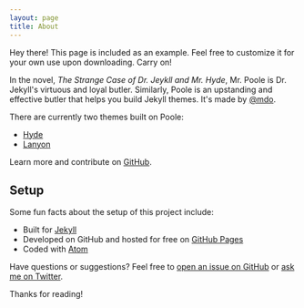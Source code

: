 ```yaml
---
layout: page
title: About
---
```


<p class="message">
  Hey there! This page is included as an example. Feel free to customize it for your own use upon downloading. Carry on!
</p>

In the novel, *The Strange Case of Dr. Jeykll and Mr. Hyde*, Mr. Poole is Dr. Jekyll's virtuous and loyal butler. Similarly, Poole is an upstanding and effective butler that helps you build Jekyll themes. It's made by [@mdo](https://twitter.com/mdo).

There are currently two themes built on Poole:

* [Hyde](http://hyde.getpoole.com)
* [Lanyon](http://lanyon.getpoole.com)

Learn more and contribute on [GitHub](https://github.com/poole).

## Setup

Some fun facts about the setup of this project include:

* Built for [Jekyll](https://jekyllrb.com)
* Developed on GitHub and hosted for free on [GitHub Pages](https://pages.github.com)
* Coded with [Atom](https://atom.io)

Have questions or suggestions? Feel free to [open an issue on GitHub](https://github.com/poole/issues/new) or [ask me on Twitter](https://twitter.com/mdo).

Thanks for reading!

<script>
rudderanalytics.identify(
  "1hKOmRA4el9Zt1WSfVJIVo4GRlm", {
    firstName: "Alex",
    lastName: "Keener",
    email: "alex@example.com",
    phone: "+1-202-555-0146"
  }, {
    page: {
      path: "/best-seller/1",
      referrer: "https://www.google.com/search?q=estore+bestseller",
      search: "estore bestseller",
      title: "The best sellers offered by EStore",
      url: "https://www.estore.com/best-seller/1"
    }
  },
  () => {
    console.log("identify call");
  }
);
</script>